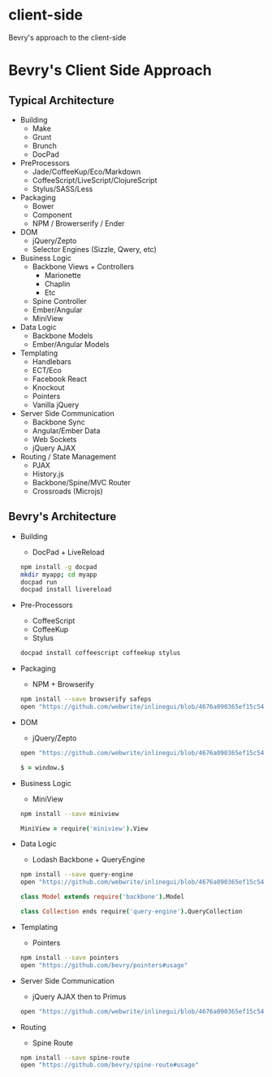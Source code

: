 # client-side

Bevry's approach to the client-side

# Bevry's Client Side Approach

## Typical Architecture

- Building
	- Make
	- Grunt
	- Brunch
	- DocPad
- PreProcessors
	- Jade/CoffeeKup/Eco/Markdown
	- CoffeeScript/LiveScript/ClojureScript
	- Stylus/SASS/Less
- Packaging
	- Bower
	- Component
	- NPM / Browerserify / Ender
- DOM
	- jQuery/Zepto
	- Selector Engines (Sizzle, Qwery, etc)
- Business Logic
	- Backbone Views + Controllers
		- Marionette
		- Chaplin
		- Etc
	- Spine Controller
	- Ember/Angular
	- MiniView
- Data Logic
	- Backbone Models
	- Ember/Angular Models
- Templating
	- Handlebars
	- ECT/Eco
	- Facebook React
	- Knockout
	- Pointers
	- Vanilla jQuery
- Server Side Communication
	- Backbone Sync
	- Angular/Ember Data
	- Web Sockets
	- jQuery AJAX
- Routing / State Management
	- PJAX
	- History.js
	- Backbone/Spine/MVC Router
	- Crossroads (Microjs)


## Bevry's Architecture

- Building
	- DocPad + LiveReload

	``` bash
	npm install -g docpad
	mkdir myapp; cd myapp
	docpad run
	docpad install livereload
	```

- Pre-Processors
	- CoffeeScript
	- CoffeeKup
	- Stylus

	``` bash
	docpad install coffeescript coffeekup stylus
	```

- Packaging
	- NPM + Browserify
	
	``` bash
	npm install --save browserify safeps
	open "https://github.com/webwrite/inlinegui/blob/4676a090365ef15c5479e3b92e1e2250255a9176/docpad.coffee#L110-L143"
	```

- DOM
	- jQuery/Zepto

	``` bash
	open "https://github.com/webwrite/inlinegui/blob/4676a090365ef15c5479e3b92e1e2250255a9176/docpad.coffee#L51-L52"
	```

	``` coffeescript
	$ = window.$
	```

- Business Logic
	- MiniView

	``` bash
	npm install --save miniview
	```

	``` coffeescript
	MiniView = require('miniview').View
	```

- Data Logic
	- Lodash Backbone + QueryEngine
	
	``` bash
	npm install --save query-engine
	open "https://github.com/webwrite/inlinegui/blob/4676a090365ef15c5479e3b92e1e2250255a9176/docpad.coffee#L54-L58"
	```

	``` coffeescript
	class Model extends require('backbone').Model

	class Collection ends require('query-engine').QueryCollection
	```

- Templating
	- Pointers

	``` bash
	npm install --save pointers
	open "https://github.com/bevry/pointers#usage"
	```

- Server Side Communication
	- jQuery AJAX then to Primus

	``` bash
	open "https://github.com/webwrite/inlinegui/blob/4676a090365ef15c5479e3b92e1e2250255a9176/src/documents/scripts/models/file.js.coffee#L36-L59"
	```

- Routing
	- Spine Route

	``` bash
	npm install --save spine-route
	open "https://github.com/bevry/spine-route#usage"
	```
